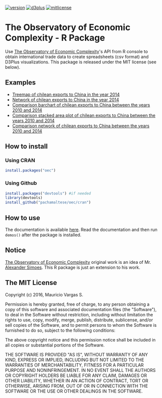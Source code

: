 [![version](https://img.shields.io/badge/version-1.0.6-blue.svg)](https://github.com/pachamaltese/oec) [![d3plus](https://img.shields.io/badge/d3plus-1.9.7-green.svg)](https://github.com/alexandersimoes/d3plus) [![mitlicense](https://img.shields.io/badge/license-MIT-green.svg)](https://opensource.org/licenses/MIT)

# The Observatory of Economic Complexity - R Package

Use [The Observatory of Economic Complexity](http://atlas.media.mit.edu/en/)'s API from R console to obtain international trade data to create spreadsheets (csv format) and D3Plus visualizations. This package is released under the MIT license (see below).

## Examples

  * [Treemap of chilean exports to China in the year 2014](http://pacha.hk/oec/chl_chn_2014_6char_treemap_exports.html)
  * [Network of chilean exports to China in the year 2014](http://pacha.hk/oec/chl_chn_2014_6char_network_exports.html)
  * [Comparison barchart of chilean exports to China between the years 2010 and 2014](http://pacha.hk/oec/chl_chn_2012_comparison_6char_barchart_exports.html)
  * [Comparison stacked area plot of chilean exports to China between the years 2010 and 2014](http://pacha.hk/oec/chl_chn_2012_comparison_6char_stackedareaplot_exports.html)
  * [Comparison network of chilean exports to China between the years 2010 and 2014](http://pacha.hk/oec/chl_chn_2010_2014_6char_network_exports.html)

## How to install

### Using CRAN
```r
install.packages("oec")
```

### Using Github
```r
install.packages("devtools") #if needed
library(devtools)
install_github("pachamaltese/oec/cran")
```

## How to use 

The documentation is available [here](http://pacha.hk/oec/oec.pdf). Read the documentation and then run `demos()` after the package is installed.

## Notice

[The Observatory of Economic Complexity](http://atlas.media.mit.edu/en/) original work is an idea of Mr. [Alexander Simoes](https://github.com/alexandersimoes/oec). This R package is just an extension to his work.

## The MIT License

Copyright (c) 2016, Mauricio Vargas S.

Permission is hereby granted, free of charge, to any person obtaining
a copy of this software and associated documentation files (the
"Software"), to deal in the Software without restriction, including
without limitation the rights to use, copy, modify, merge, publish,
distribute, sublicense, and/or sell copies of the Software, and to
permit persons to whom the Software is furnished to do so, subject to
the following conditions:

The above copyright notice and this permission notice shall be
included in all copies or substantial portions of the Software.

THE SOFTWARE IS PROVIDED "AS IS", WITHOUT WARRANTY OF ANY KIND,
EXPRESS OR IMPLIED, INCLUDING BUT NOT LIMITED TO THE WARRANTIES OF
MERCHANTABILITY, FITNESS FOR A PARTICULAR PURPOSE AND
NONINFRINGEMENT. IN NO EVENT SHALL THE AUTHORS OR COPYRIGHT HOLDERS BE
LIABLE FOR ANY CLAIM, DAMAGES OR OTHER LIABILITY, WHETHER IN AN ACTION
OF CONTRACT, TORT OR OTHERWISE, ARISING FROM, OUT OF OR IN CONNECTION
WITH THE SOFTWARE OR THE USE OR OTHER DEALINGS IN THE SOFTWARE.
